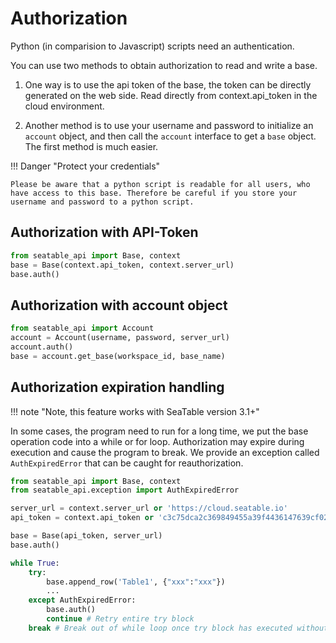 # Authorization

Python (in comparision to Javascript) scripts need an authentication.

You can use two methods to obtain authorization to read and write a base.

1. One way is to use the api token of the base, the token can be directly generated on the web side. Read directly from context.api_token in the cloud environment.

1. Another method is to use your username and password to initialize an `account` object, and then call the `account` interface to get a `base` object. The first method is much easier.

!!! Danger "Protect your credentials"

    Please be aware that a python script is readable for all users, who have access to this base. Therefore be careful if you store your username and password to a python script.

## Authorization with API-Token

```python
from seatable_api import Base, context
base = Base(context.api_token, context.server_url)
base.auth()
```

## Authorization with account object

```python
from seatable_api import Account
account = Account(username, password, server_url)
account.auth()
base = account.get_base(workspace_id, base_name)
```

## Authorization expiration handling

!!! note "Note, this feature works with SeaTable version 3.1+"

In some cases, the program need to run for a long time, we put the base operation code into a while or for loop. Authorization may expire during execution and cause the program to break. We provide an exception called `AuthExpiredError` that can be caught for reauthorization.

```python
from seatable_api import Base, context
from seatable_api.exception import AuthExpiredError

server_url = context.server_url or 'https://cloud.seatable.io'
api_token = context.api_token or 'c3c75dca2c369849455a39f4436147639cf02b2d'

base = Base(api_token, server_url)
base.auth()

while True:
    try:
        base.append_row('Table1', {"xxx":"xxx"})
        ...
    except AuthExpiredError:
        base.auth()
        continue # Retry entire try block
    break # Break out of while loop once try block has executed without exception
```
